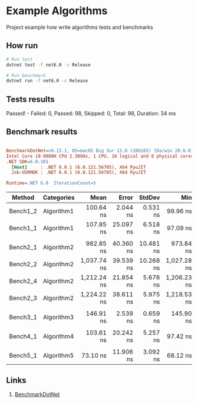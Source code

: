 # Example Algorithms

Project example how write algorithms tests and benchmarks

## How run

```bash
# Run test
dotnet test -f net6.0 -c Release

# Run benchmark
dotnet run -f net6.0 -c Release
```

## Tests results

Passed!  - Failed:     0, Passed:    98, Skipped:     0, Total:    98, Duration: 34 ms

## Benchmark results

``` ini

BenchmarkDotNet=v0.13.1, OS=macOS Big Sur 11.6 (20G165) [Darwin 20.6.0]
Intel Core i9-9880H CPU 2.30GHz, 1 CPU, 16 logical and 8 physical cores
.NET SDK=6.0.101
  [Host]     : .NET 6.0.1 (6.0.121.56705), X64 RyuJIT
  Job-USRMOK : .NET 6.0.1 (6.0.121.56705), X64 RyuJIT

Runtime=.NET 6.0  IterationCount=5  

```
|   Method | Categories |        Mean |     Error |    StdDev |         Min |         Max |      Median | Ratio | RatioSD | Rank |  Gen 0 | Allocated |
|--------- |----------- |------------:|----------:|----------:|------------:|------------:|------------:|------:|--------:|-----:|-------:|----------:|
| Bench1_2 | Algorithm1 |   100.64 ns |  2.044 ns |  0.531 ns |    99.96 ns |   101.22 ns |   100.72 ns |  0.94 |    0.06 |    1 |      - |         - |
| Bench1_1 | Algorithm1 |   107.85 ns | 25.097 ns |  6.518 ns |    97.09 ns |   114.30 ns |   110.06 ns |  1.00 |    0.00 |    1 |      - |         - |
|          |            |             |           |           |             |             |             |       |         |      |        |           |
| Bench2_1 | Algorithm2 |   982.85 ns | 40.360 ns | 10.481 ns |   973.84 ns |   998.35 ns |   977.08 ns |  1.00 |    0.00 |    1 | 0.4139 |   3,464 B |
| Bench2_2 | Algorithm2 | 1,037.74 ns | 39.539 ns | 10.268 ns | 1,027.28 ns | 1,050.69 ns | 1,035.01 ns |  1.06 |    0.01 |    2 | 0.3796 |   3,176 B |
| Bench2_4 | Algorithm2 | 1,212.24 ns | 21.854 ns |  5.676 ns | 1,206.23 ns | 1,219.35 ns | 1,214.22 ns |  1.23 |    0.02 |    3 | 0.3357 |   2,816 B |
| Bench2_3 | Algorithm2 | 1,224.22 ns | 38.611 ns |  5.975 ns | 1,218.53 ns | 1,231.84 ns | 1,223.25 ns |  1.24 |    0.02 |    3 | 0.3357 |   2,816 B |
|          |            |             |           |           |             |             |             |       |         |      |        |           |
| Bench3_1 | Algorithm3 |   146.91 ns |  2.539 ns |  0.659 ns |   145.90 ns |   147.42 ns |   147.32 ns |  1.00 |    0.00 |    1 | 0.0658 |     552 B |
|          |            |             |           |           |             |             |             |       |         |      |        |           |
| Bench4_1 | Algorithm4 |   103.61 ns | 20.242 ns |  5.257 ns |    97.42 ns |   107.93 ns |   106.61 ns |  1.00 |    0.00 |    1 | 0.0219 |     184 B |
|          |            |             |           |           |             |             |             |       |         |      |        |           |
| Bench5_1 | Algorithm5 |    73.10 ns | 11.906 ns |  3.092 ns |    68.12 ns |    75.58 ns |    74.34 ns |  1.00 |    0.00 |    1 | 0.0191 |     160 B |

## Links
1. [BenchmarkDotNet](ttps://benchmarkdotnet.org/articles/overview.html)
